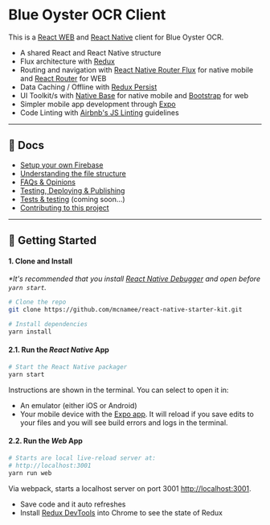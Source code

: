 # Blue Oyster OCR Client

This is a [React WEB](https://reactjs.org/) and [React Native](https://facebook.github.io/react-native/) client for Blue Oyster OCR.

- A shared React and React Native structure
- Flux architecture with [Redux](https://redux.js.org/docs/introduction/)
- Routing and navigation with [React Native Router Flux](https://github.com/aksonov/react-native-router-flux) for native mobile and [React Router](https://github.com/ReactTraining/react-router) for WEB
- Data Caching / Offline with [Redux Persist](https://github.com/rt2zz/redux-persist)
- UI Toolkit/s with [Native Base](https://nativebase.io/) for native mobile and [Bootstrap](https://getbootstrap.com/) for web
- Simpler mobile app development through [Expo](https://expo.io/)
- Code Linting with [Airbnb's JS Linting](https://github.com/airbnb/javascript) guidelines

---

## 📖 Docs

- [Setup your own Firebase](/docs/firebase.md)
- [Understanding the file structure](/docs/file-structure.md)
- [FAQs & Opinions](/docs/faqs.md)
- [Testing, Deploying & Publishing](/docs/publishing.md)
- [Tests & testing](/docs/testing.md) (coming soon...)
- [Contributing to this project](/docs/contributing.md)

---

## 🚀 Getting Started

#### 1. Clone and Install

_*It's recommended that you install [React Native Debugger](https://github.com/jhen0409/react-native-debugger/releases) and open before `yarn start`._

```bash
# Clone the repo
git clone https://github.com/mcnamee/react-native-starter-kit.git

# Install dependencies
yarn install
```

#### 2.1. Run the _React Native_ App

```bash
# Start the React Native packager
yarn start
```

Instructions are shown in the terminal. You can select to open it in:

- An emulator (either iOS or Android)
- Your mobile device with the [Expo app](https://expo.io/). It will reload if you save edits to your files and you will see build errors and logs in the terminal.

#### 2.2. Run the _Web_ App

```bash
# Starts are local live-reload server at:
# http://localhost:3001
yarn run web
```

Via webpack, starts a localhost server on port 3001 [http://localhost:3001](http://localhost:3001).

- Save code and it auto refreshes
- Install [Redux DevTools](https://chrome.google.com/webstore/detail/redux-devtools/lmhkpmbekcpmknklioeibfkpmmfibljd?hl=en) into Chrome to see the state of Redux

